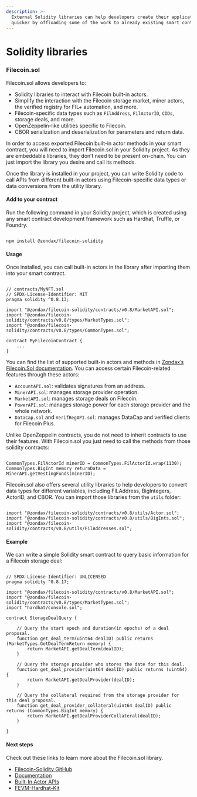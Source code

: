 ```yaml
---
description: >-
  External Solidity libraries can help developers create their applications
  quicker by offloading some of the work to already existing smart contracts.
---
```


# Solidity libraries

### Filecoin.sol

Filecoin.sol allows developers to:

* Solidity libraries to interact with Filecoin built-in actors.
* Simplify the interaction with the Filecoin storage market, miner actors, the verified registry for FIL+ automation, and more.
* Filecoin-specific data types such as `FilAddress`, `FilActorID`, `CIDs`, storage deals, and more.
* OpenZeppelin-like utilities specific to Filecoin.
* CBOR serialization and deserialization for parameters and return data.

In order to access exported Filecoin built-in actor methods in your smart contract, you will need to import Filecoin.sol in your Solidity project. As they are embeddable libraries, they don’t need to be present on-chain. You can just import the library you desire and call its methods.

Once the library is installed in your project, you can write Solidity code to call APIs from different built-in actors using Filecoin-specific data types or data conversions from the utility library.

#### Add to your contract

Run the following command in your Solidity project, which is created using any smart contract development framework such as Hardhat, Truffle, or Foundry.

```
```

```shell
npm install @zondax/filecoin-solidity
```

#### Usage

Once installed, you can call built-in actors in the library after importing them into your smart contract.

```
```

```solidity
// contracts/MyNFT.sol
// SPDX-License-Identifier: MIT
pragma solidity ^0.8.13;

import "@zondax/filecoin-solidity/contracts/v0.8/MarketAPI.sol";
import "@zondax/filecoin-solidity/contracts/v0.8/types/MarketTypes.sol";
import "@zondax/filecoin-solidity/contracts/v0.8/types/CommonTypes.sol";

contract MyFilecoinContract {
    ...
}
```

You can find the list of supported built-in actors and methods in [Zondax’s Filecoin.Sol documentation](https://docs.zondax.ch/fevm/filecoin-solidity/api/). You can access certain Filecoin-related features through these actors:

* `AccountAPI.sol`: validates signatures from an address.
* `MinerAPI.sol`: manages storage provider operation.
* `MarketAPI.sol`: manages storage deals on Filecoin.
* `PowerAPI.sol`: manages storage power for each storage provider and the whole network.
* `DataCap.sol` and `VerifRegAPI.sol`: manages DataCap and verified clients for Filecoin Plus.

Unlike OpenZeppelin contracts, you do not need to inherit contracts to use their features. With Filecoin.sol you just need to call the methods from those solidity contracts:

```
```

```solidity
CommonTypes.FilActorId minerID = CommonTypes.FilActorId.wrap(1130);
CommonTypes.BigInt memory returnData = MinerAPI.getVestingFunds(minerID);
```

Filecoin.sol also offers several utility libraries to help developers to convert data types for different variables, including FILAddress, BigIntegers, ActorID, and CBOR. You can import those libraries from the `utils` folder:

```
```

```solidity
import "@zondax/filecoin-solidity/contracts/v0.8/utils/Actor.sol";
import "@zondax/filecoin-solidity/contracts/v0.8/utils/BigInts.sol";
import "@zondax/filecoin-solidity/contracts/v0.8/utils/FilAddresses.sol";
```

#### Example

We can write a simple Solidity smart contract to query basic information for a Filecoin storage deal:

```
```

```solidity
// SPDX-License-Identifier: UNLICENSED
pragma solidity ^0.8.17;

import "@zondax/filecoin-solidity/contracts/v0.8/MarketAPI.sol";
import "@zondax/filecoin-solidity/contracts/v0.8/types/MarketTypes.sol";
import "hardhat/console.sol";

contract StorageDealQuery {

    // Query the start epoch and duration(in epochs) of a deal proposal.
    function get_deal_term(uint64 dealID) public returns (MarketTypes.GetDealTermReturn memory) {
        return MarketAPI.getDealTerm(dealID);
    }

    // Query the storage provider who stores the date for this deal.
    function get_deal_provider(uint64 dealID) public returns (uint64) {
        return MarketAPI.getDealProvider(dealID);
    }

    // Query the collateral required from the storage provider for this deal proposal.
    function get_deal_provider_collateral(uint64 dealID) public returns (CommonTypes.BigInt memory) {
        return MarketAPI.getDealProviderCollateral(dealID);
    }
    
}
```

#### Next steps

Check out these links to learn more about the Filecoin.sol library.

* [Filecoin-Solidity GitHub](https://github.com/Zondax/filecoin-solidity)
* [Documentation](https://docs.zondax.ch/fevm/filecoin-solidity/)
* [Built-In Actor APIs](https://docs.zondax.ch/fevm/filecoin-solidity/api/)
* [FEVM-Hardhat-Kit](https://github.com/filecoin-project/FEVM-Hardhat-Kit/)
